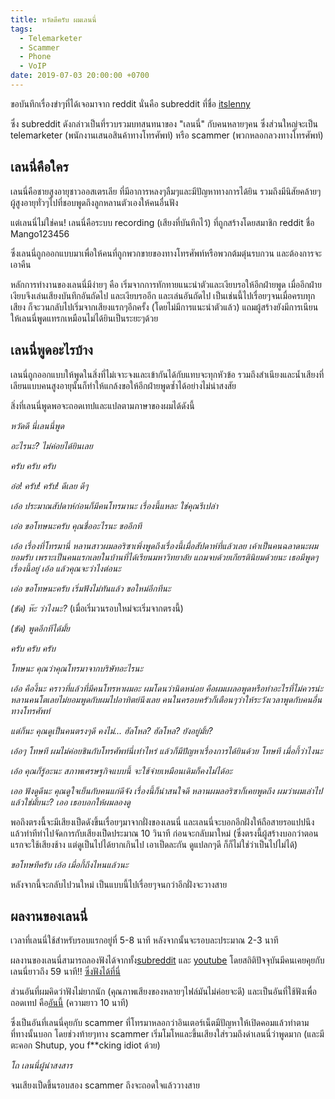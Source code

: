 ```yaml
---
title: หวัดดีครับ ผมเลนนี่
tags:
  - Telemarketer
  - Scammer
  - Phone
  - VoIP
date: 2019-07-03 20:00:00 +0700
---
```


ขอบันทึกเรื่องขำๆที่ได้เจอมาจาก reddit นั่นคือ subreddit ที่ชื่อ [itslenny][lenny-sub] 

ซึ่ง subreddit ดังกล่าวเป็นที่รวบรวมบทสนทนาของ "เลนนี่" กับคนหลายๆคน
ซึ่งส่วนใหญ่จะเป็น telemarketer (พนักงานเสนอสินค้าทางโทรศัพท์) หรือ scammer (พวกหลอกลวงทางโทรศัพท์)

## เลนนี่คือใคร

เลนนี่คือชายสูงอายุชาวออสเตรเลีย ที่มีอาการหลงๆลืมๆและมีปัญหาทางการได้ยิน
รวมถึงมีนิสัยคล้ายๆผู้สูงอายุทั่วๆไปที่ชอบพูดถึงลูกหลานตัวเองให้คนอื่นฟัง

แต่เลนนี่ไม่ใช่คน! เลนนี่คือระบบ recording (เสียงที่บันทึกไว้) ที่ถูกสร้างโดยสมาชิก reddit ชื่อ Mango123456

ซึ่งเลนนี่ถูกออกแบบมาเพื่อให้คนที่ถูกพวกขายของทางโทรศัพท์หรือพวกต้มตุ๋นรบกวน และต้องการจะเอาคืน

หลักการทำงานของเลนนี่มีง่ายๆ คือ เริ่มจากการทักทายแนะนำตัวและเงียบรอให้อีกฝ่ายพูด เมื่ออีกฝ่ายเงียบจึงเล่นเสียงบันทึกอันถัดไป และเงียบรออีก และเล่นอันถัดไป เป็นเช่นนี้ไปเรื่อยๆจนเมื่อครบทุกเสียง ก็จะวนกลับไปเริ่มจากเสียงแรกๆอีกครั้ง (โดยไม่มีการแนะนำตัวแล้ว)
แถมผู้สร้างยังมีการเนียนให้เลนนี่พูดแทรกเหมือนไม่ได้ยินเป็นระยะๆด้วย

## เลนนี่พูดอะไรบ้าง

เลนนี่ถูกออกแบบให้พูดในสิ่งที่ไม่เจาะจงและเข้ากันได้กับแทบจะทุกหัวข้อ รวมถึงสำเนียงและน้ำเสียงที่เลียนแบบคนสูงอายุนั้นก็ทำให้แกล้งขอให้อีกฝ่ายพูดซ้ำได้อย่างไม่น่าสงสัย

สิ่งที่เลนนี่พูดพอจะถอดเทปและแปลตามภาษาของผมได้ดังนี้

*หวัดดี นี่เลนนี่พูด*

*อะไรนะ? ไม่ค่อยได้ยินเลย*

*ครับ ครับ ครับ*

*อ๋อ! ครับ! ครับ! ดีเลย ดีๆ*

*เอ้อ ประมาณสัปดาห์ก่อนก็มีคนโทรมานะ เรื่องนี้แหละ ใช่คุณรึเปล่า*

*เอ่อ ขอโทษนะครับ คุณชื่ออะไรนะ ขออีกที*

*เอ้อ เรื่องที่โทรมานี่ หลานสาวผมลอริซาเพิ่งพูดถึงเรื่องนี้เมื่อสัปดาห์ที่แล้วเลย เค้าเป็นคนฉลาดนะผมยอมรับ เพราะเป็นคนแรกเลยในบ้านที่ได้เรียนมหาวิทยาลัย แถมจบด้วยเกียรตินิยมด้วยนะ เธอมีพูดๆเรื่องนี้อยู่ เอ้อ แล้วคุณจะว่าไงต่อนะ*

*เอ่อ ขอโทษนะครับ เริ่มฟังไม่ทันแล้ว ขอใหม่อีกทีนะ*

*(ขัด) ห๊ะ ว่าไงนะ?* (เมื่อเริ่มวนรอบใหม่จะเริ่มจากตรงนี้)

*(ขัด) พูดอีกทีได้มั้ย*

*ครับ ครับ ครับ*

*โทษนะ คุณว่าคุณโทรมาจากบริษัทอะไรนะ*

*เอ้อ คืองี้นะ คราวที่แล้วที่มีคนโทรหาผมอะ ผมโดนว่านิดหน่อย คือผมเผลอพูดหรือทำอะไรที่ไม่ควรน่ะ หลานคนโตเลยไม่ยอมพูดกับผมไปอาทิตย์นึงเลย คนในครอบครัวก็เตือนๆว่าให้ระวังเวลาพูดกับคนอื่นทางโทรศัพท์*

*แต่ก็นะ คุณดูเป็นคนตรงๆดี คงไม่... ฮัลโหล? ฮัลโหล? ยังอยู่มั้ย?*

*เอ้อๆ โทษที ผมไม่ค่อยชินกับโทรศัพท์นี่เท่าไหร่ แล้วก็มีปัญหาเรื่องการได้ยินด้วย โทษที เมื่อกี้ว่าไงนะ*

*เอ้อ คุณก็รู้อะนะ สภาพเศรษฐกิจแบบนี้ จะใช้จ่ายเหมือนเดิมก็คงไม่ได้อะ*

*เออ ฟังดูดีนะ คุณดูใจเย็นกับคนแก่ดีจัง เรื่องนี้ก็น่าสนใจดี หลานผมลอริซาก็เคยพูดถึง ผมว่าผมเล่าไปแล้วใช่มั้ยนะ? เออ เธอบอกให้ผมลองดู*

พอถึงตรงนี้จะมีเสียงเป็ดดังขึ้นเรื่อยๆมาจากฝั่งของเลนนี่ และเลนนี่จะบอกอีกฝั่งให้ถือสายรอแปปนึง แล้วทำทีท่าไปจัดการกับเสียงเป็ดประมาณ 10 วินาที ก่อนจะกลับมาใหม่
(ซึ่งตรงนี้ผู้สร้างบอกว่าตอนแรกจะใช้เสียงช้าง แต่ดูเป็นไปได้ยากเกินไป เอาเป็ดละกัน
ดูแปลกๆดี ก็ก็ไม่ใช่ว่าเป็นไปไม่ได้)

*ขอโทษทีครับ เอ้อ เมื่อกี้ถึงไหนแล้วนะ*

หลังจากนี้จะกลับไปวนใหม่ เป็นแบบนี้ไปเรื่อยๆจนกว่าอีกฝั่งจะวางสาย

## ผลงานของเลนนี่

เวลาที่เลนนี่ใช้สำหรับรอบแรกอยู่ที่ 5-8 นาที หลังจากนั้นจะรอบละประมาณ 2-3 นาที

ผลงานของเลนนี่สามารถลองฟังได้จากทั้ง[subreddit][lenny-sub] และ [youtube][youtube-channel]
โดยสถิติปัจจุบันมีคนเคยคุยกับเลนนี่ยาวถึง 59 นาที!! [ซึ่งฟังได้ที่นี่][longest-call]

ส่วนอันที่ผมคิดว่าฟังไม่ยากนัก (คุณภาพเสียงของหลายๆไฟล์มันไม่ค่อยจะดี) และเป็นอันที่ใช้ฟังเพื่อถอดเทป 
คือ[อันนี้][example-call] (ความยาว 10 นาที)

ซึ่งเป็นอันที่เลนนี่คุยกับ scammer ที่โทรมาหลอกว่าอินเตอร์เน็ตมีปัญหาให้เปิดคอมแล้วทำตามที่ทางนั้นบอก
โดยช่วงท้ายๆทาง scammer เริ่มโมโหและขึ้นเสียงใส่รวมถึงด่าเลนนี่ว่าพูดมาก
(และมีตะคอก Shutup, you f**cking idiot ด้วย)

*โถ เลนนี่ผู้น่าสงสาร*

จนเสียงเป็ดขึ้นรอบสอง scammer ถึงจะถอดใจแล้ววางสาย

[lenny-sub]: //www.reddit.com/r/itslenny/top/?t=all
[example-call]: //www.reddit.com/r/itslenny/comments/9kfjiz/are_you_turning_on_your_computer_or_not_swearing/
[youtube-channel]: //www.youtube.com/playlist?list=PLduL71_GKzHHk4hLga0nOGWrXlhl-i_3g
[longest-call]: https://www.youtube.com/watch?v=Y6hx623b1dw&list=PLduL71_GKzHHk4hLga0nOGWrXlhl-i_3g&index=14&t=0s
